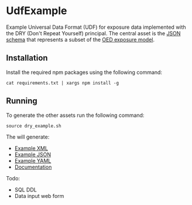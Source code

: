 # UdfExample
Example Universal Data Format (UDF) for exposure data implemented with the DRY (Don't Repeat Yourself) principal. 
The central asset is the [JSON schema](udf_example.schema.json) that represents a subset of the [OED exposure model](http://github.com/simplitium/oed).

## Installation
Install the required npm packages using the following command:
```
cat requirements.txt | xargs npm install -g
```

## Running
To generate the other assets run the following command:
```
source dry_example.sh
```
The will generate:
* [Example XML](example.xml)
* [Example JSON](example.json)
* [Example YAML](example.yaml)
* [Documentation](udf_example.md)

Todo:
* SQL DDL
* Data input web form 
